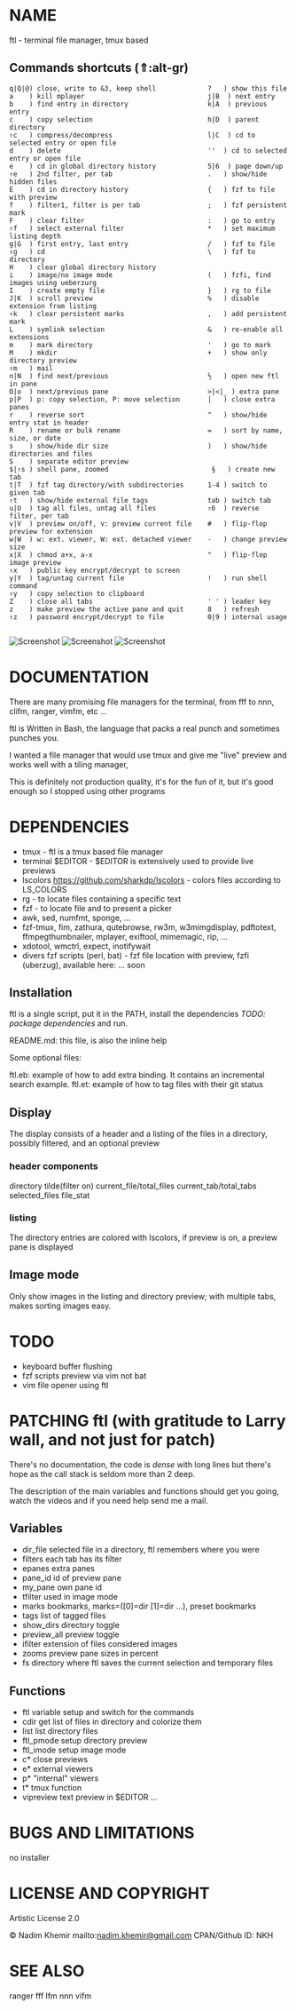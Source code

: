 # NAME

ftl - terminal file manager, tmux based

## Commands shortcuts (⇑:alt-gr)
```
q|Q|@) close, write to &3, keep shell             ?   ) show this file
a    ) kill mplayer                               j|B  ) next entry
b    ) find entry in directory                    k|A  ) previous entry
c    ) copy selection                             h|D  ) parent directory
⇑c   ) compress/decompress                        l|C  ) cd to selected entry or open file
d    ) delete                                     ''  ) cd to selected entry or open file
e    ) cd in global directory history             5|6  ) page down/up
⇑e   ) 2nd filter, per tab                        .   ) show/hide hidden files
E    ) cd in directory history                    {   ) fzf to file with preview
f    ) filter1, filter is per tab                 ;   ) fzf persistent mark
F    ) clear filter                               :   ) go to entry
⇑f   ) select external filter                     *   ) set maximum listing depth
g|G  ) first entry, last entry                    /   ) fzf to file
⇑g   ) cd                                         \   ) fzf to directory
H    ) clear global directory history
i    ) image/no image mode                        (   ) fzfi, find images using ueberzurg
I    ) create empty file                          }   ) rg to file
J|K  ) scroll preview                             %   ) disable extension from listing
⇑k   ) clear persistent marks                     ,   ) add persistent mark
L    ) symlink selection                          &   ) re-enable all extensions
m    ) mark directory                             '   ) go to mark
M    ) mkdir                                      +   ) show only directory preview
⇑m   ) mail
n|N  ) find next/previous                         ½   ) open new ftl in pane
O|o  ) next/previous pane                         >|<|_ ) extra pane
p|P  ) p: copy selection, P: move selection       |   ) close extra panes
r    ) reverse sort                               ^   ) show/hide entry stat in header
R    ) rename or bulk rename                      =   ) sort by name, size, or date
s    ) show/hide dir size                         )   ) show/hide directories and files
S    ) separate editor preview                    
$|⇑s ) shell pane, zoomed                          §   ) create new tab
t|T  ) fzf tag directory/with subdirectories      1-4 ) switch to given tab
⇑t   ) show/hide external file tags               tab ) switch tab
u|U  ) tag all files, untag all files             ⇑6  ) reverse filter, per tab
v|V  ) preview on/off, v: preview current file    #   ) flip-flop preview for extension
w|W  ) w: ext. viewer, W: ext. detached viewer    -   ) change preview size
x|X  ) chmod a+x, a-x                             "   ) flip-flop image preview
⇑x   ) public key encrypt/decrypt to screen
y|Y  ) tag/untag current file                     !   ) run shell command
⇑y   ) copy selection to clipboard
Z    ) close all tabs                             ' ' ) leader key
z    ) make preview the active pane and quit      8   ) refresh
⇑z   ) password encrypt/decrypt to file           0|9 ) internal usage
                                                  
```



![Screenshot](https://raw.github.com/nkh/ftl/master/screenshots/ftl.png)
![Screenshot](https://raw.github.com/nkh/ftl/master/screenshots/image_preview.png)
![Screenshot](https://raw.github.com/nkh/ftl/master/screenshots/tiled.png)

# DOCUMENTATION

There are many promising file managers for the terminal, from fff to nnn, clifm, ranger, vimfm, etc ... 

ftl is Written in Bash, the language that packs a real punch and sometimes punches you.

I wanted a file manager that would use tmux and give me "live" preview and works well with a tiling manager,

This is definitely not production quality, it's for the fun of it, but it's good enough so I stopped using other programs

# DEPENDENCIES

- tmux     - ftl is a tmux based file manager
- terminal $EDITOR - $EDITOR is extensively used to provide live previews
- lscolors <https://github.com/sharkdp/lscolors> - colors files according to LS_COLORS
- rg       - to locate files containing a specific text
- fzf      - to locate file and to present a picker
- awk, sed, numfmt, sponge, ...
- fzf-tmux, fim, zathura, qutebrowse, rw3m, w3mimgdisplay, pdftotext, ffmpegthumbnailer, mplayer, exiftool, mimemagic, rip, ...
- xdotool, wmctrl, expect, inotifywait
- divers fzf scripts (perl, bat) - fzf file location with preview, fzfi (uberzug), available here: ... soon

## Installation

ftl is a single script, put it in the PATH, install the dependencies *TODO: package dependencies* and run.

README.md: this file, is also the inline help

Some optional files:

ftl.eb: example of how to add extra binding. It contains an incremental search example.
ftl.et: example of how to tag files with their git status

## Display

The display consists of a header and a listing of the files in a directory, possibly filtered, and an optional preview

### header components

directory tilde(filter on) current_file/total_files current_tab/total_tabs selected_files file_stat

### listing

The directory entries are colored with lscolors, if preview is on, a preview pane is displayed

## Image mode

Only show images in the listing and directory preview; with multiple tabs, makes sorting images easy.

# TODO

- keyboard buffer flushing
- fzf scripts preview via vim not bat
- vim file opener using ftl
 
# PATCHING ftl (with gratitude to Larry wall, and not just for patch)

There's no documentation, the code is *dense* with long lines but there's hope as
the call stack is seldom more than 2 deep.

The description of the main variables and functions should get you going, watch the
videos and if you need help send me a mail.

## Variables

- dir_file    selected file in a directory, ftl remembers where you were
- filters     each tab has its filter
- epanes      extra panes 
- pane_id     id of preview pane
- my_pane     own pane id
- tfilter     used in image mode
- marks       bookmarks, marks=([0]=dir [1]=dir ...), preset bookmarks
- tags        list of tagged files
- show_dirs   directory toggle
- preview_all preview toggle
- ifilter     extension of files considered images
- zooms       preview pane sizes in percent
- fs          directory where ftl saves the current selection and temporary files

## Functions

- ftl       variable setup and switch for the commands
- cdir      get list of files in directory and colorize them
- list      list directory files
- ftl_pmode setup directory preview
- ftl_imode setup image mode
- c*        close previews
- e*        external viewers
- p*        "internal" viewers
- t*        tmux function
- vipreview text preview in $EDITOR
...

# BUGS AND LIMITATIONS

no installer

# LICENSE AND COPYRIGHT

Artistic License 2.0

© Nadim Khemir
mailto:nadim.khemir@gmail.com
CPAN/Github ID: NKH

# SEE ALSO

ranger
fff
lfm
nnn
vifm

